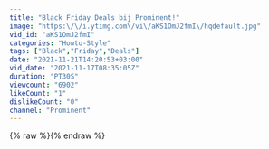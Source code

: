 ```yaml
---
title: "Black Friday Deals bij Prominent!"
image: "https:\/\/i.ytimg.com\/vi\/aKS1OmJ2fmI\/hqdefault.jpg"
vid_id: "aKS1OmJ2fmI"
categories: "Howto-Style"
tags: ["Black","Friday","Deals"]
date: "2021-11-21T14:20:53+03:00"
vid_date: "2021-11-17T08:35:05Z"
duration: "PT30S"
viewcount: "6902"
likeCount: "1"
dislikeCount: "0"
channel: "Prominent"
---
```

{% raw %}{% endraw %}
